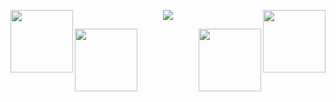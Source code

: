 <p align="center">
    <a href="https://www.linkedin.com/in/aryaminus/" target="_blank">
        <img align="left" width="100" height="100"  src="https://i.imgur.com/BPQwY7c.png">
    </a>
    <a href="https://twitter.com/arya_minus" target="_blank">
        <img align="right" width="100" height="100" src="https://i.imgur.com/KJ2l7oJ.png">
    </a>
</p>

<p align="center">
    <a href="http://sunim.com.np/" target="_blank">
        <img src="https://i.imgur.com/nBgiVeG.gif">
    </a>
</p>

<p align="center">
    <a href="https://www.buymeacoffee.com/URZ7Q4h" target="_blank">
        <img align="left" width="100" height="100"  src="https://i.imgur.com/tltsSPU.png">
    </a>
    <a href="mailto:sunim.54@gmail.com" target="_blank">
        <img align="right" width="100" height="100"  src="https://i.imgur.com/jO7aVZT.png">
    </a>
</p>
